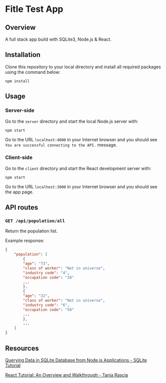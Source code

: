 # Fitle Test App

## Overview

A full stack app build with SQLite3, Node.js & React.

## Installation

Clone this repository to your local directory and install all required packages using the command below:

```shell
npm install
```

## Usage

### Server-side

Go to the `server` directory and start the local Node.js server with:

```shell
npm start
```

Go to the URL `localhost:4000` in your Internet browser and you should see `You are successful connecting to the API.` message.

### Client-side

Go to the `client` directory and start the React development server with:

```shell
npm start
```

Go to the URL `localhost:3000` in your Internet browser and you should see the app page.

## API routes

### `GET /api/population/all`

Return the population list.

Example response:

```json
{
	"population": [
        {
        "age": "73",
		"class of worker": "Not in universe",
		"industry code": "4",
		"occupation code": "34"
        ...
        },
        {
        "age": "32",
		"class of worker": "Not in universe",
		"industry code": "6",
		"occupation code": "56"
        ...
        },
        ...
    ]
}
```

## Resources

[Querying Data in SQLite Database from Node.js Applications - SQLite Tutorial](https://www.sqlitetutorial.net/sqlite-nodejs/query/)

[React Tutorial: An Overview and Walkthrough - Tania Rascia](https://www.taniarascia.com/getting-started-with-react/)
